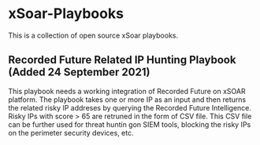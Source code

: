 # xSoar-Playbooks
This is a collection of open source xSoar playbooks.

## Recorded Future Related IP Hunting Playbook (Added 24 September 2021)
This playbook needs a working integration of Recorded Future on xSOAR platform. The playbook takes one or more IP as an input and then returns the related risky 
IP addreses by querying the Recorded Future Intelligence. Risky IPs with score > 65 are retruned in the form of CSV file. This CSV file can be further used for 
threat huntin gon SIEM tools, blocking the risky IPs on the perimeter security devices, etc. 
